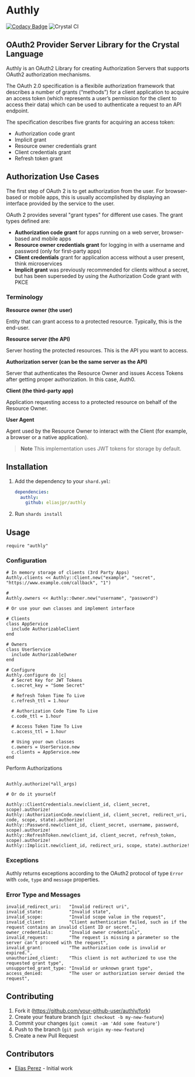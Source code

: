 # Authly

[![Codacy Badge](https://api.codacy.com/project/badge/Grade/747eef2e02594d40b63c9f05c6b94cd9)](https://app.codacy.com/manual/eliasjpr/authly?utm_source=github.com&utm_medium=referral&utm_content=eliasjpr/authly&utm_campaign=Badge_Grade_Settings) ![Crystal CI](https://github.com/eliasjpr/authly/workflows/Crystal%20CI/badge.svg?branch=master)

## OAuth2 Provider Server Library for the Crystal Language

  Authly is an OAuth2 Library for creating Authorization Servers that supports OAuth2 authorization mechanisms.

  The OAuth 2.0 specification is a flexibile authorization framework that describes a number of grants (“methods”) for a client application to acquire an access token (which represents a user’s permission for the client to access their data) which can be used to authenticate a request to an API endpoint.

  The specification describes five grants for acquiring an access token:

-   Authorization code grant
-   Implicit grant
-   Resource owner credentials grant
-   Client credentials grant
-   Refresh token grant

## Authorization Use Cases

The first step of OAuth 2 is to get authorization from the user. For browser-based or mobile apps, this is usually accomplished by displaying an interface provided by the service to the user.

OAuth 2 provides several "grant types" for different use cases. The grant types defined are:

  * **Authorization code grant** for apps running on a web server, browser-based and mobile apps
  * **Resource owner credentials grant** for logging in with a username and password (only for first-party apps)
  * **Client credentials** grant for application access without a user present, think microservices
  * **Implicit grant** was previously recommended for clients without a secret, but has been superseded by using the Authorization Code grant with PKCE

### Terminology

**Resource owner (the user)**

Entity that can grant access to a protected resource. Typically, this is the end-user.

**Resource server (the API)**

Server hosting the protected resources. This is the API you want to access.

**Authorization server (can be the same server as the API)**

Server that authenticates the Resource Owner and issues Access Tokens after getting proper authorization. In this case, Auth0.

**Client (the third-party app)**

Application requesting access to a protected resource on behalf of the Resource Owner.

**User Agent**

Agent used by the Resource Owner to interact with the Client (for example, a browser or a native application).

> **Note**
> This implementation uses JWT tokens for storage by default.

## Installation

1.  Add the dependency to your `shard.yml`:

    ```yaml
    dependencies:
      authly:
        github: eliasjpr/authly
    ```

2.  Run `shards install`

## Usage

```crystal
require "authly"
```

### Configuration

```crystal
# In memory storage of clients (3rd Party Apps)
Authly.clients << Authly::Client.new("example", "secret", "https://www.example.com/callback", "1")

# 
Authly.owners << Authly::Owner.new("username", "password")

# Or use your own classes and implement interface

# Clients
class AppService
  include AuthorizableClient
end

# Owners
class UserService
  include AuthorizableOwner
end

# Configure
Authly.configure do |c|
  # Secret Key for JWT Tokens
  c.secret_key = "Some Secret"

  # Refresh Token Time To Live
  c.refresh_ttl = 1.hour

  # Authorization Code Time To Live
  c.code_ttl = 1.hour

  # Access Token Time To Live
  c.access_ttl = 1.hour

  # Using your own classes
  c.owners = UserService.new
  c.clients = AppService.new
end
```

Perform Authorizations

```crystal

Authly.authorize(*all_args)

# Or do it yourself

Authly::ClientCredentials.new(client_id, client_secret, scope).authorize!
Authly::AuthorizationCode.new(client_id, client_secret, redirect_uri, code, scope, state).authorize!
Authly::Password.new(client_id, client_secret, username, password, scope).authorize!
Authly::RefreshToken.new(client_id, client_secret, refresh_token, scope).authorize!
Authly::Implicit.new(client_id, redirect_uri, scope, state).authorize!
```

### Exceptions

Authly returns exceptions according to the OAuth2 protocol of type `Error` with `code`, `type` and `message` properties.

### Error Type and Messages

```crystal
invalid_redirect_uri:   "Invalid redirect uri",
invalid_state:          "Invalid state",
invalid_scope:          "Invalid scope value in the request",
invalid_client:         "Client authentication failed, such as if the request contains an invalid client ID or secret.",
owner_credentials:      "Invalid owner credentials",
invalid_request:        "The request is missing a parameter so the server can’t proceed with the request",
invalid_grant:          "The authorization code is invalid or expired.",
unauthorized_client:    "This client is not authorized to use the requested grant type",
unsupported_grant_type: "Invalid or unknown grant type",
access_denied:          "The user or authorization server denied the request",
```

## Contributing

1.  Fork it (<https://github.com/your-github-user/authly/fork>)
2.  Create your feature branch (`git checkout -b my-new-feature`)
3.  Commit your changes (`git commit -am 'Add some feature'`)
4.  Push to the branch (`git push origin my-new-feature`)
5.  Create a new Pull Request

## Contributors

-   [Elias Perez](https://github.com/your-github-user) - Initial work
